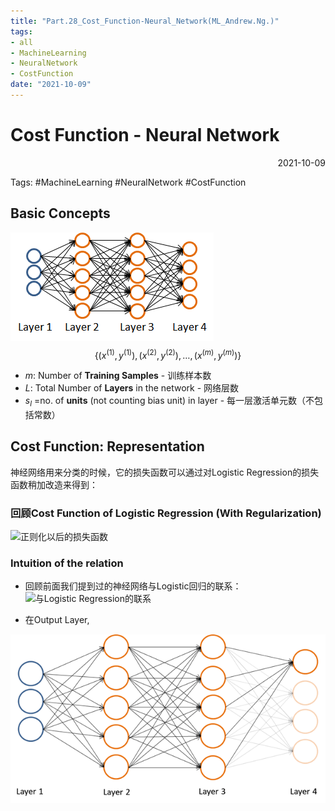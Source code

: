 ```yaml
---
title: "Part.28_Cost_Function-Neural_Network(ML_Andrew.Ng.)"
tags:
- all
- MachineLearning
- NeuralNetwork
- CostFunction
date: "2021-10-09"
---
```

# Cost Function - Neural Network

<div align="right"> 2021-10-09</div>

Tags: #MachineLearning #NeuralNetwork #CostFunction 

## Basic Concepts
![](notes/2021/2021.10/assets/img_2022-10-15-64.png)
$$\left\{\left(x^{(1)}, y^{(1)}\right),
\left(x^{(2)}, y^{(2)}\right), \ldots,
\left(x^{(m)}, y^{(m)}\right)\right\}$$

- $m$: Number of **Training Samples** - 训练样本数
- $L$: Total Number of **Layers** in the network - 网络层数
- $s_{l}$ =no. of **units** (not counting bias unit) in  layer - 每一层激活单元数（不包括常数）

## Cost Function: Representation
神经网络用来分类的时候，它的损失函数可以通过对Logistic Regression的损失函数稍加改造来得到：

### 回顾Cost Function of Logistic Regression (With Regularization)
![正则化以后的损失函数](notes/2021/2021.9/Part.20_Regularized_Logistic_Regression(ML_Andrew.Ng.).md#正则化以后的损失函数)

### Intuition of the relation
- 回顾前面我们提到过的神经网络与Logistic回归的联系：
![与Logistic Regression的联系](notes/2021/2021.9/Part.23_Forward_Propagation-Neural_Network(ML_Andrew.Ng.).md#与Logistic%20Regression的联系)

- 在Output Layer, 

![](notes/2021/2021.10/assets/Pasted%20image%2020211009210215.png)


